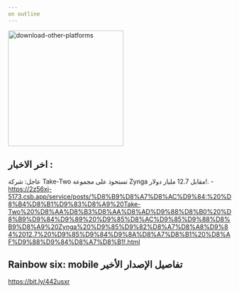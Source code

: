 ```yaml
---
on outline
---
```

<img width="260" alt="download-other-platforms" src="https://github.com/adham-ta/docs3/assets/69330652/9ed1a7c3-e753-4118-8400-2ac5b00ae965">

## اخر الاخبار :
عاجل: شركة Take-Two تستحوذ على مجموعة Zynga مقابل 12.7 مليار دولار!. - https://2z56xj-5173.csb.app/service/posts/%D8%B9%D8%A7%D8%AC%D9%84:%20%D8%B4%D8%B1%D9%83%D8%A9%20Take-Two%20%D8%AA%D8%B3%D8%AA%D8%AD%D9%88%D8%B0%20%D8%B9%D9%84%D9%89%20%D9%85%D8%AC%D9%85%D9%88%D8%B9%D8%A9%20Zynga%20%D9%85%D9%82%D8%A7%D8%A8%D9%84%2012.7%20%D9%85%D9%84%D9%8A%D8%A7%D8%B1%20%D8%AF%D9%88%D9%84%D8%A7%D8%B1!.html

## Rainbow six: mobile تفاصيل الإصدار الأخير
https://bit.ly/442usxr
